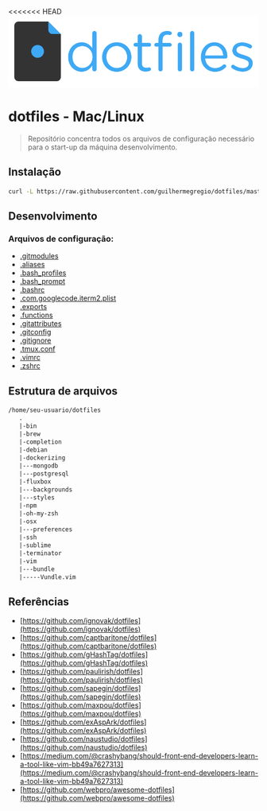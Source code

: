 <<<<<<< HEAD
![Logo of the project](./dotfiles-logo.png)

# dotfiles - Mac/Linux
> Repositório concentra todos os arquivos de configuração necessário para o start-up da máquina desenvolvimento.

## Instalação

```sh
curl -L https://raw.githubusercontent.com/guilhermegregio/dotfiles/master/install.sh | bash
```

## Desenvolvimento

### Arquivos de configuração: 

- [.gitmodules](./gitmodules)
- [.aliases](./aliases)
- [.bash_profiles](./bash_profiles)
- [.bash_prompt](./bash_prompt)
- [.bashrc](./bashrc)
- [.com.googlecode.iterm2.plist](./com.googlecode.iterm2.plist)
- [.exports](./exports)
- [.functions](./functions)
- [.gitattributes](./gitattributes)
- [.gitconfig](./gitconfig)
- [.gitignore](./gitignore)
- [.tmux.conf](./tmux.conf)
- [.vimrc](./vimrc)
- [.zshrc](./zshrc)

## Estrutura de arquivos

```
/home/seu-usuario/dotfiles                                              
   .
   |-bin
   |-brew
   |-completion
   |-debian
   |-dockerizing
   |---mongodb
   |---postgresql
   |-fluxbox
   |---backgrounds
   |---styles
   |-npm
   |-oh-my-zsh
   |-osx
   |---preferences
   |-ssh
   |-sublime
   |-terminator
   |-vim
   |---bundle
   |-----Vundle.vim
```

## Referências

- [https://github.com/ignovak/dotfiles](https://github.com/ignovak/dotfiles)
- [https://github.com/captbaritone/dotfiles](https://github.com/captbaritone/dotfiles)
- [https://github.com/gHashTag/dotfiles](https://github.com/gHashTag/dotfiles)
- [https://github.com/paulirish/dotfiles](https://github.com/paulirish/dotfiles)
- [https://github.com/sapegin/dotfiles](https://github.com/sapegin/dotfiles)
- [https://github.com/maxpou/dotfiles](https://github.com/maxpou/dotfiles)
- [https://github.com/exAspArk/dotfiles](https://github.com/exAspArk/dotfiles)
- [https://github.com/naustudio/dotfiles](https://github.com/naustudio/dotfiles)
- [https://medium.com/@crashybang/should-front-end-developers-learn-a-tool-like-vim-bb49a7627313](https://medium.com/@crashybang/should-front-end-developers-learn-a-tool-like-vim-bb49a7627313)
- [https://github.com/webpro/awesome-dotfiles](https://github.com/webpro/awesome-dotfiles)










